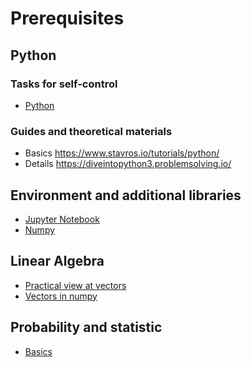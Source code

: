 # Prerequisites

## Python

### Tasks for self-control
- [Python](https://github.com/dr-leto/ml-intro/blob/2021/0_prerequisites/python_tasks.md)

### Guides and theoretical materials
- Basics https://www.stavros.io/tutorials/python/ 
- Details https://diveintopython3.problemsolving.io/

## Environment and additional libraries

- [Jupyter Notebook](https://jupyter-notebook-beginner-guide.readthedocs.io/en/latest/)
- [Numpy](https://cs231n.github.io/python-numpy-tutorial/#numpy)

## Linear Algebra

- [Practical view at vectors](https://towardsdatascience.com/a-practical-look-at-vectors-and-your-data-95bde21b37d1)
- [Vectors in numpy](https://machinelearningmastery.com/gentle-introduction-vectors-machine-learning/)

## Probability and statistic
- [Basics](https://towardsdatascience.com/probability-and-statistics-for-data-science-part-1-3eed6051c40d)

